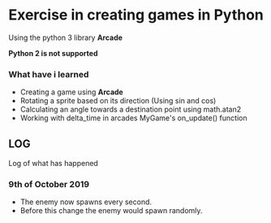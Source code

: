 # Exercise in creating games in Python
Using the python 3 library **Arcade**

**Python 2 is not supported**

### What have i learned
- Creating a game using **Arcade**
- Rotating a sprite based on its direction (Using sin and cos)
- Calculating an angle towards a destination point using math.atan2
- Working with delta_time in arcades MyGame's on_update() function

## LOG
Log of what has happened

### 9th of October 2019
- The enemy now spawns every second.
- Before this change the enemy would spawn randomly.
